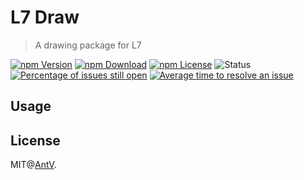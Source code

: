 # L7 Draw

> A drawing package for L7

[![npm Version](https://img.shields.io/npm/v/@antv/l7-draw.svg)](https://www.npmjs.com/package/@antv/l7-draw)
[![npm Download](https://img.shields.io/npm/dm/@antv/l7-draw.svg)](https://www.npmjs.com/package/@antv/l7-draw)
[![npm License](https://img.shields.io/npm/l/@antv/l7-draw.svg)](https://www.npmjs.com/package/@antv/l7-draw)
![Status](https://badgen.net/github/status/antvis/l7-draw)
[![Percentage of issues still open](http://isitmaintained.com/badge/open/antvis/l7-draw.svg)](http://isitmaintained.com/project/antvis/l7-draw 'Percentage of issues still open')
[![Average time to resolve an issue](http://isitmaintained.com/badge/resolution/antvis/l7-draw.svg)](http://isitmaintained.com/project/antvis/l7-draw 'Average time to resolve an issue')

## Usage

## License

MIT@[AntV](https://github.com/antvis).
